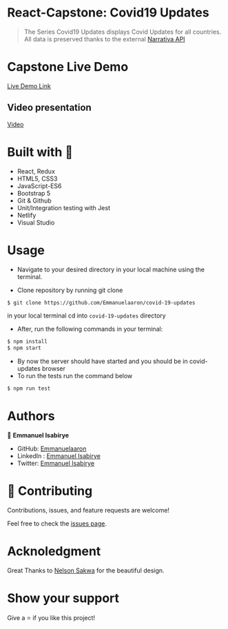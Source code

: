 
# React-Capstone: Covid19 Updates

> The Series Covid19 Updates displays Covid Updates for all countries. All data is preserved thanks to the external [Narrativa API](https://covid19tracking.narrativa.com/index_en.html)

# Capstone Live Demo
[Live Demo Link](https://covid19-data-updates.netlify.app/)

## Video presentation

[Video](https://drive.google.com/file/d/1vW7RWMw8XGxlU63kFu-jfJV7YAFWdcQd/view?usp=sharing)

# Built with 🔨
- React, Redux
- HTML5, CSS3
- JavaScript-ES6
- Bootstrap 5
- Git & Github
- Unit/Integration testing with Jest
- Netlify
- Visual Studio

# Usage

- Navigate to your desired directory in your local machine using the terminal.

- Clone repository by running git clone 

```sh
$ git clone https://github.com/Emmanuelaaron/covid-19-updates
```
in your local terminal
cd into ```covid-19-updates``` directory
- After, run the following commands in your terminal:
```sh 
$ npm install
$ npm start
```
- By now the server should have started and you should be in covid-updates browser
- To run the tests run the command below
```sh
$ npm run test
```

# Authors

👤 **Emmanuel Isabirye**

- GitHub: [Emmanuelaaron](https://github.com/Emmanuelaaron)
- LinkedIn : [Emmanuel Isabirye](https://www.linkedin.com/in/fullstackwebdev-emma/) 
- Twitter: [Emmanuel Isabirye](https://twitter.com/EmmanuelIsabir1)

# 🤝 Contributing

Contributions, issues, and feature requests are welcome!

Feel free to check the [issues page](https://github.com/Emmanuelaaron/covid-19-updates).

# Acknoledgment
Great Thanks to [Nelson Sakwa](https://www.behance.net/sakwadesignstudio) for the beautiful design. 

# Show your support

Give a ⭐️ if you like this project!
